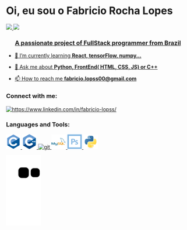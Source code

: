 # Oi, eu sou o Fabricio Rocha Lopes

 <div>
  <a href="https://github.com/fabriciolopss">
  <img height="140em" src="https://github-readme-stats.vercel.app/api?username=fabriciolopss&show_icons=true&theme=cobalt&include_all_commits=true&count_private=true"/>
  <img height="140em" src="https://github-readme-stats.vercel.app/api/top-langs/?username=fabriciolopss&layout=compact&langs_count=7&theme=cobalt"/>
</div>
<h3 align="center">A passionate project of FullStack programmer from Brazil</h3>

- 🌱 I’m currently learning **React, tensorFlow, numpy...**

- 💬 Ask me about **Python, FrontEnd( HTML, CSS, JS) or C++**

- 📫 How to reach me **fabricio.lopss00@gmail.com**

<h3 align="left">Connect with me:</h3>
<p align="left">
<a href="https://linkedin.com/in/https://www.linkedin.com/in/fabricio-lopss/" target="blank"><img align="center" src="https://raw.githubusercontent.com/rahuldkjain/github-profile-readme-generator/master/src/images/icons/Social/linked-in-alt.svg" alt="https://www.linkedin.com/in/fabricio-lopss/" height="30" width="40" /></a>
</p>

<h3 align="left">Languages and Tools:</h3>
<p align="left"> <a href="https://www.cprogramming.com/" target="_blank" rel="noreferrer"> <img src="https://raw.githubusercontent.com/devicons/devicon/master/icons/c/c-original.svg" alt="c" width="40" height="40"/> </a> <a href="https://www.w3schools.com/cpp/" target="_blank" rel="noreferrer"> <img src="https://raw.githubusercontent.com/devicons/devicon/master/icons/cplusplus/cplusplus-original.svg" alt="cplusplus" width="40" height="40"/> </a> <a href="https://git-scm.com/" target="_blank" rel="noreferrer"> <img src="https://www.vectorlogo.zone/logos/git-scm/git-scm-icon.svg" alt="git" width="40" height="40"/> </a> <a href="https://www.mysql.com/" target="_blank" rel="noreferrer"> <img src="https://raw.githubusercontent.com/devicons/devicon/master/icons/mysql/mysql-original-wordmark.svg" alt="mysql" width="40" height="40"/> </a> <a href="https://www.photoshop.com/en" target="_blank" rel="noreferrer"> <img src="https://raw.githubusercontent.com/devicons/devicon/master/icons/photoshop/photoshop-line.svg" alt="photoshop" width="40" height="40"/> </a> <a href="https://www.python.org" target="_blank" rel="noreferrer"> <img src="https://raw.githubusercontent.com/devicons/devicon/master/icons/python/python-original.svg" alt="python" width="40" height="40"/> </a> </p>

  ![Snake animation](https://github.com/rafaballerini/rafaballerini/blob/output/github-contribution-grid-snake.svg)
